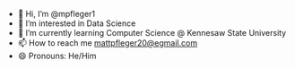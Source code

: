 - 👋 Hi, I’m @mpfleger1
- 👀 I’m interested in Data Science
- 🌱 I’m currently learning Computer Science @ Kennesaw State University
- 📫 How to reach me mattpfleger20@egmail.com
- 😄 Pronouns: He/Him

<!---
mpfleger1/mpfleger1 is a ✨ special ✨ repository because its `README.md` (this file) appears on your GitHub profile.
You can click the Preview link to take a look at your changes.
--->
